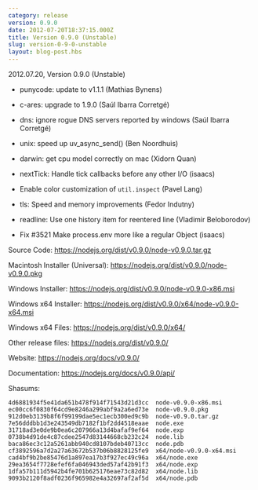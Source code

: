 ```yaml
---
category: release
version: 0.9.0
date: 2012-07-20T18:37:15.000Z
title: Version 0.9.0 (Unstable)
slug: version-0-9-0-unstable
layout: blog-post.hbs
---
```


2012.07.20, Version 0.9.0 (Unstable)

* punycode: update to v1.1.1 (Mathias Bynens)

* c-ares: upgrade to 1.9.0 (Saúl Ibarra Corretgé)

* dns: ignore rogue DNS servers reported by windows (Saúl Ibarra Corretgé)

* unix: speed up uv_async_send() (Ben Noordhuis)

* darwin: get cpu model correctly on mac (Xidorn Quan)

* nextTick: Handle tick callbacks before any other I/O (isaacs)

* Enable color customization of `util.inspect` (Pavel Lang)

* tls: Speed and memory improvements (Fedor Indutny)

* readline: Use one history item for reentered line (Vladimir Beloborodov)

* Fix #3521 Make process.env more like a regular Object (isaacs)


Source Code: https://nodejs.org/dist/v0.9.0/node-v0.9.0.tar.gz

Macintosh Installer (Universal): https://nodejs.org/dist/v0.9.0/node-v0.9.0.pkg

Windows Installer: https://nodejs.org/dist/v0.9.0/node-v0.9.0-x86.msi

Windows x64 Installer: https://nodejs.org/dist/v0.9.0/x64/node-v0.9.0-x64.msi

Windows x64 Files: https://nodejs.org/dist/v0.9.0/x64/

Other release files: https://nodejs.org/dist/v0.9.0/

Website: https://nodejs.org/docs/v0.9.0/

Documentation: https://nodejs.org/docs/v0.9.0/api/

Shasums:

```
4d6881934f5e41da651b478f914f71543d21d3cc  node-v0.9.0-x86.msi
ec00cc6f0830f64cd9e8246a299abf9a2a6ed73e  node-v0.9.0.pkg
912d0eb3139b8f6f99199dae5ec1ecb300ed9c9b  node-v0.9.0.tar.gz
7e56dddbb1d3e243549db7182f1bf2dd4518eaae  node.exe
31718ad3e0de9b0ea6c207966a13d4bafaf9ef64  node.exp
0738b4d91de4c87cdee2547d83144668cb232c24  node.lib
baca86ec3c12a5261abb940cd8107bdeb40713cc  node.pdb
cf3892596a7d2a27a63672b537b06b8828125fe9  x64/node-v0.9.0-x64.msi
cad4bf9b2be85476d1a897ea17b3f927ec49c96a  x64/node.exe
29ea3654f7728efef6fa046943ded57af42b91f3  x64/node.exp
1dfa57b111d5942b4fe701b625176eae73c82d82  x64/node.lib
9093b2120f8adf0236f965982e4a32697af2af5d  x64/node.pdb
```
